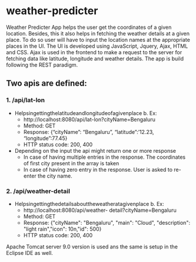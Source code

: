 # weather-predicter

Weather Predicter App helps the user get the coordinates of a given location. Besides, this it also helps in fetching the weather details at a given place. To do so user will have to input the location names at the appropriate places in the UI.
The UI is developed using JavaScript, Jquery, Ajax, HTML and CSS. Ajax is used in the frontend to make a request to the server for fetching data like latitude, longitude and weather details.
The app is build following the REST paradigm.

## Two apis are defined:
### 1. /api/lat-lon
  * Helpsingettingthelatitudeandlongitudeofagivenplace b. Ex:
    * http://localhost:8080/api/lat-lon?cityName=Bengaluru
    * Method: GET
    * Response: {“cityName”: “Bengaluru”, “latitude”:’12.23, “longitude”:77.45}
    * HTTP status code: 200, 400
  * Depending on the input the api might return one or more
response
    * In case of having multiple entries in the response. The
       coordinates of first city present in the array is taken
    * In case of having zero entry in the response. User is asked
        to re-enter the city name.
  
### 2. /api/weather-detail
  * Helpsingettingthedetailsabouttheweatheratagivenplace b. Ex:
    * http://localhost:8080/api/weather- detail?cityName=Bengaluru
    * Method: GET
    * Response: {"cityName": "Bengaluru", "main": "Cloud",
        "description": "light rain","icon": 10n,"id": 500}
    * HTTP status code: 200, 400

Apache Tomcat server 9.0 version is used ans the same is setup in the Eclipse IDE as well.
